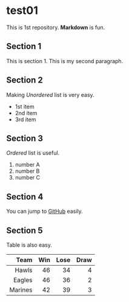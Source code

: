 # test01
 
This is 1st repository.
**Markdown** is fun.

## Section 1
This is section 1.
This is my second paragraph.

## Section 2
Making *Unordered* list is very easy.

- 1st item
- 2nd item
- 3rd item

## Section 3
*Ordered* list is useful.

1. number A
1. number B
1. number C


## Section 4

You can jump to [GitHub](https://github.com) easily.

## Section 5

Table is also easy.

|Team   | Win  | Lose   |  Draw |
|-------:|-----:|-------:|------:|
|Hawls  |    46|      34|      4|
|Eagles  |    46|      36|      2|
|Marines|    42|      39|      3|
